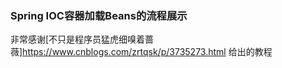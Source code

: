 ### Spring IOC容器加载Beans的流程展示
非常感谢[不只是程序员猛虎细嗅着蔷薇]https://www.cnblogs.com/zrtqsk/p/3735273.html 给出的教程
